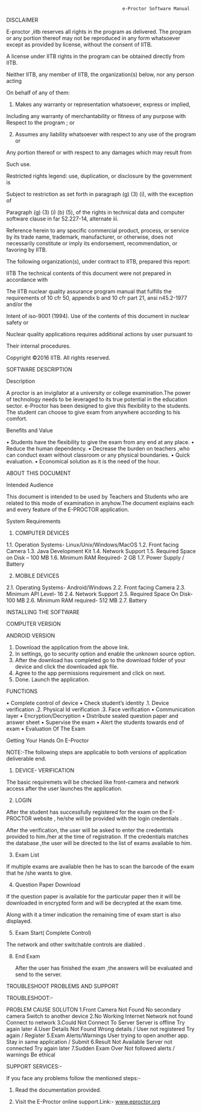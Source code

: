                                                e-Proctor Software Manual 
 

DISCLAIMER 

E-proctor ,iitb reserves all rights in the program as delivered. The program or any portion thereof may not be reproduced in any form whatsoever except as provided by license, without the consent of IITB.

A license under IITB rights in the program can be obtained directly from IITB.

Neither IITB, any member of IITB, the organization(s) below, nor any person acting

On behalf of any of them:

1.	Makes  any  warranty  or  representation  whatsoever,  express  or  implied,

Including any warranty of merchantability or fitness of any purpose with
Respect to the program ; or

2.	Assumes any liability whatsoever with respect to any use of the program or

Any portion thereof or with respect to any damages which may result from

Such use.

Restricted rights legend: use, duplication, or disclosure by the government is

Subject to restriction as set forth in paragraph (g) (3) (i), with the exception of

Paragraph (g) (3) (i) (b) (5), of the rights in technical data and computer software clause in far 52.227-14, alternate iii.

Reference herein to any specific commercial product, process, or service by its trade name, trademark, manufacturer, or otherwise, does not necessarily constitute or imply its endorsement, recommendation, or favoring by IITB.

The following organization(s), under contract to IITB, prepared this report:

IITB
The technical contents of this document were not prepared in accordance with

The IITB nuclear quality assurance program manual that fulfills the requirements of 10 cfr 50, appendix b and 10 cfr part 21, ansi n45.2-1977 and/or the

Intent of iso-9001 (1994). Use of the contents of this document in nuclear safety or

Nuclear quality applications requires additional actions by user pursuant to

Their internal procedures.



Copyright ©2016 IITB. All rights reserved.
 

SOFTWARE DESCRIPTION


Description

A proctor is an invigilator at a university or college examination.The power of technology needs to be leveraged to its true potential in the education sector.  e-Proctor has been designed to give this flexibility to the students. The student can choose to give exam from anywhere according to his comfort.

Benefits and Value

•	Students have the flexibility to give the exam from any end at any place.
•	Reduce the human dependency.
•	Decrease the burden on teachers ,who can conduct exam without classroom or any physical boundaries.
•	Quick evaluation.
•	Economical solution as it is the need of the hour.


ABOUT THIS DOCUMENT


Intended Audience

This document is intended to be used by Teachers and Students who are related to this mode of examination in anyhow.The document explains each and every feature of the E-PROCTOR application.


System Requirements

1.	COMPUTER DEVICES

1.1.	Operation Systems-  Linux/Unix/Windows/MacOS
1.2.	Front facing Camera
1.3.	Java Development Kit
1.4.	Network Support
1.5.	Required Space on Disk – 100 MB
1.6.	Minimum RAM Required- 2 GB
1.7.	Power Supply / Battery


2.	MOBILE DEVICES

2.1.	Operating Systems- Android/Windows
2.2.	Front facing Camera
2.3.	Minimum API Level-  16
2.4.	Network Support
2.5.	Required Space On Disk- 100 MB
2.6.	Minimum RAM required- 512 MB
2.7.	Battery




INSTALLING THE SOFTWARE

COMPUTER VERSION

ANDROID VERSION

1. Download the application from the above link.
2. In settings, go to security option and enable the unknown source option.
3. After the download has completed go to the download folder of your device and click the downloaded apk      file.
4. Agree to the app permissions requirement and click on next.
5. Done. Launch the application.


FUNCTIONS

•	Complete control of device
•	Check student’s identity
.1.	Device verification
.2.	Physical Id verification
.3.	Face verification
•	Communication layer
•	Encryption/Decryption
•	Distribute sealed question paper and answer sheet
•	Supervise the exam
•	Alert the students towards end of exam
•	Evaluation Of The Exam


 

Getting Your Hands On E-Proctor


NOTE:-The following steps are applicable to both versions of application deliverable end.

1.	DEVICE- VERIFICATION

The basic requiremets will be checked like front-camera and network access after the user launches the application.

2.	LOGIN

After the student has successfully registered for the exam on the E-PROCTOR website , he/she will be            provided with the login credentials .

After the verification, the user will be asked to enter the credentials provided to him./her at the time of registration. If the credentials matches the database ,the user will be directed to the list of exams available to him.

3.	Exam List

If  multiple exams are available then he has to scan the barcode of the exam that he /she wants to give.

4.	Question Paper Download

If  the question paper is available for the particular paper then it will be downloaded in encrypted form and will be decrypted at the exam time.

Along with it a timer indication the remaining time of exam start is also displayed.

5.	Exam Start( Complete Control)

The network and other switchable controls are diabled .



8.    End Exam

       After the user has finished the exam ,the answers will be evaluated and send  to the server.
      
 
TROUBLESHOOT PROBLEMS AND SUPPORT

TROUBLESHOOT:-

PROBLEM	CAUSE	SOLUTON
1.Front Camera Not Found	No secondary camera	Switch to another device
2.No Working Internet	Network not found	Connect to network
3.Could Not Connect To Server	Server is offline	Try again later
4.User Details Not Found	Wrong details / User not registered	Try again / Register
5.Exam Alerts/Warnings	User trying to open another app.	Stay in same application / Submit
6.Result Not Available	Server not connected	Try again later
7.Sudden Exam Over	Not followed alerts / warnings	Be ethical 


SUPPORT SERVICES:-

If  you face any problems follow the mentioned steps:-

1.	Read the documentation provided.
      
2.	 Visit the E-Proctor online support.Link:- www.eproctor.org
